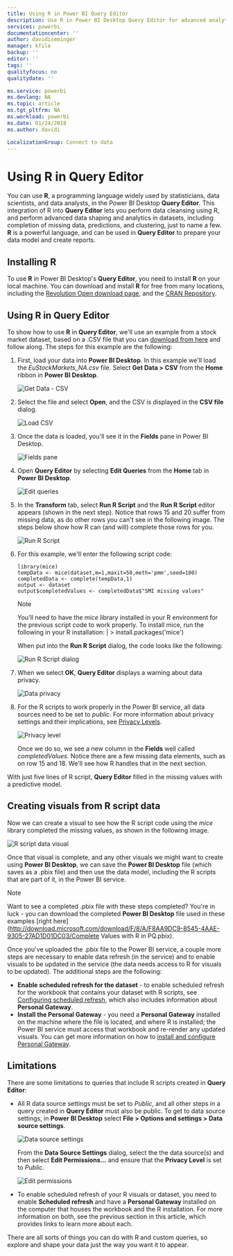 ```yaml
---
title: Using R in Power BI Query Editor
description: Use R in Power BI Desktop Query Editor for advanced analytics
services: powerbi
documentationcenter: ''
author: davidiseminger
manager: kfile
backup: ''
editor: ''
tags: ''
qualityfocus: no
qualitydate: ''

ms.service: powerbi
ms.devlang: NA
ms.topic: article
ms.tgt_pltfrm: NA
ms.workload: powerbi
ms.date: 01/24/2018
ms.author: davidi

LocalizationGroup: Connect to data
---
```

# Using R in Query Editor
You can use **R**, a programming language widely used by statisticians, data scientists, and data analysts, in the Power BI Desktop **Query Editor**. This integration of R into **Query Editor** lets you perform data cleansing using R, and perform advanced data shaping and analytics in datasets, including completion of missing data, predictions, and clustering, just to name a few. **R** is a powerful language, and can be used in **Query Editor** to prepare your data model and create reports.

## Installing R
To use **R** in Power BI Desktop's **Query Editor**, you need to install **R** on your local machine. You can download and install **R** for free from many locations, including the [Revolution Open download page](https://mran.revolutionanalytics.com/download/), and the [CRAN Repository](https://cran.r-project.org/bin/windows/base/).

## Using R in Query Editor
To show how to use **R** in **Query Editor**, we'll use an example from a stock market dataset, based on a .CSV file that you can [download from here](http://download.microsoft.com/download/F/8/A/F8AA9DC9-8545-4AAE-9305-27AD1D01DC03/EuStockMarkets_NA.csv) and follow along. The steps for this example are the following:

1. First, load your data into **Power BI Desktop**. In this example we'll load the *EuStockMarkets_NA.csv* file. Select **Get Data > CSV** from the **Home** ribbon in **Power BI Desktop**.
   
   ![Get Data - CSV](media/desktop-r-in-query-editor/r-in-query-editor_1.png)
2. Select the file and select **Open**, and the CSV is displayed in the **CSV file** dialog.
   
   ![Load CSV](media/desktop-r-in-query-editor/r-in-query-editor_2.png)
3. Once the data is loaded, you'll see it in the **Fields** pane in Power BI Desktop.
   
   ![Fields pane](media/desktop-r-in-query-editor/r-in-query-editor_3.png)
4. Open **Query Editor** by selecting **Edit Queries** from the **Home** tab in **Power BI Desktop**.
   
   ![Edit queries](media/desktop-r-in-query-editor/r-in-query-editor_4.png)
5. In the **Transform** tab, select **Run R Script** and the **Run R Script** editor appears (shown in the next step). Notice that rows 15 and 20 suffer from missing data, as do other rows you can't see in the following image. The steps below show how R can (and will) complete those rows for you.
   
   ![Run R Script](media/desktop-r-in-query-editor/r-in-query-editor_5d.png)
6. For this example, we'll enter the following script code:
   
       library(mice)
       tempData <- mice(dataset,m=1,maxit=50,meth='pmm',seed=100)
       completedData <- complete(tempData,1)
       output <- dataset
       output$completedValues <- completedData$"SMI missing values"
   
   > [!NOTE]
   > You'll need to have the *mice* library installed in your R environment for the previous script code to work properly. To install mice, run the following in your R installation:
   > |      > install.packages('mice')
   > 
   > 
   
   When put into the **Run R Script** dialog, the code looks like the following:
   
   ![Run R Script dialog](media/desktop-r-in-query-editor/r-in-query-editor_5b.png)
7. When we select **OK**, **Query Editor** displays a warning about data privacy.
   
   ![Data privacy](media/desktop-r-in-query-editor/r-in-query-editor_6.png)
8. For the R scripts to work properly in the Power BI service, all data sources need to be set to *public*. For more information about privacy settings and their implications, see [Privacy Levels](desktop-privacy-levels.md).
   
   ![Privacy level](media/desktop-r-in-query-editor/r-in-query-editor_7.png)
   
   Once we do so, we see a new column in the **Fields** well called *completedValues*. Notice there are a few missing data elements, such as on row 15 and 18. We'll see how R handles that in the next section.
   

With just five lines of R script, **Query Editor** filled in the missing values with a predictive model.

## Creating visuals from R script data
Now we can create a visual to see how the R script code using the *mice* library completed the missing values, as shown in the following image.

![R script data visual](media/desktop-r-in-query-editor/r-in-query-editor_8a.png)

Once that visual is complete, and any other visuals we might want to create using **Power BI Desktop**, we can save the **Power BI Desktop** file (which saves as a .pbix file) and then use the data model, including the R scripts that are part of it, in the Power BI service.

> [!NOTE]
> Want to see a completed .pbix file with these steps completed? You're in luck - you can download the completed **Power BI Desktop** file used in these examples [right here](http://download.microsoft.com/download/F/8/A/F8AA9DC9-8545-4AAE-9305-27AD1D01DC03/Complete Values with R in PQ.pbix).
> 
> 

Once you've uploaded the .pbix file to the Power BI service, a couple more steps are necessary to enable data refresh (in the service) and to enable visuals to be updated in the service (the data needs access to R for visuals to be updated). The additional steps are the following:

* **Enable scheduled refresh for the dataset** - to enable scheduled refresh for the workbook that contains your dataset with R scripts, see [Configuring scheduled refresh](refresh-scheduled-refresh.md), which also includes information about **Personal Gateway**.
* **Install the Personal Gateway** - you need a **Personal Gateway** installed on the machine where the file is located, and where R is installed; the Power BI service must access that workbook and re-render any updated visuals. You can get more information on how to [install and configure Personal Gateway](personal-gateway.md).

## Limitations
There are some limitations to queries that include R scripts created in **Query Editor**:

* All R data source settings must be set to *Public*, and all other steps in a query created in **Query Editor** must also be public. To get to data source settings, in **Power BI Desktop** select **File > Options and settings > Data source settings**.
  
  ![Data source settings](media/desktop-r-in-query-editor/r-in-query-editor_9.png)
  
  From the **Data Source Settings** dialog, select the the data source(s) and then select **Edit Permissions...** and ensure that the **Privacy Level** is set to *Public*.
  
  ![Edit permissions](media/desktop-r-in-query-editor/r-in-query-editor_10.png)    
* To enable scheduled refresh of your R visuals or dataset, you need to enable **Scheduled refresh** and have a **Personal Gateway** installed on the computer that houses the workbook and the R installation. For more information on both, see the previous section in this article, which provides links to learn more about each.

There are all sorts of things you can do with R and custom queries, so explore and shape your data just the way you want it to appear.

